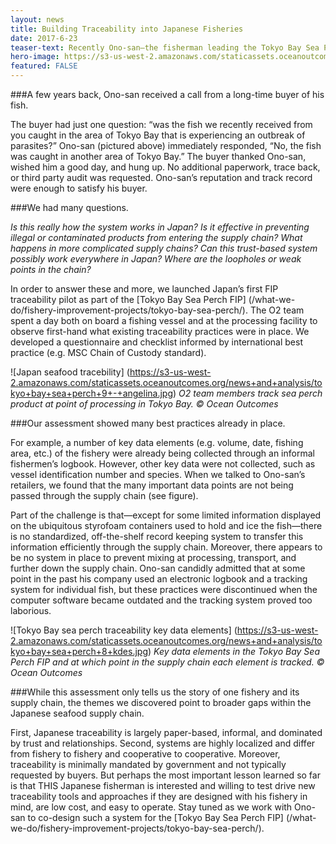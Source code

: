 ```yaml
---
layout: news
title: Building Traceability into Japanese Fisheries
date: 2017-6-23
teaser-text: Recently Ono-san—the fisherman leading the Tokyo Bay Sea Perch FIP—shared a story with us regarding how traceability works in Japan. It really got us thinking.
hero-image: https://s3-us-west-2.amazonaws.com/staticassets.oceanoutcomes.org/news+and+analysis/hero+images/japan-traceability-pilot-hero.jpg
featured: FALSE
---
```

###A few years back, Ono-san received a call from a long-time buyer of his fish.

The buyer had just one question: “was the fish we recently received from you caught in the area of Tokyo Bay that is experiencing an outbreak of parasites?” Ono-san (pictured above) immediately responded, “No, the fish was caught in another area of Tokyo Bay.” The buyer thanked Ono-san, wished him a good day, and hung up. No additional paperwork, trace back, or third party audit was requested. Ono-san’s reputation and track record were enough to satisfy his buyer.

###We had many questions. 

*Is this really how the system works in Japan? Is it effective in preventing illegal or contaminated products from entering the supply chain? What happens in more complicated supply chains? Can this trust-based system possibly work everywhere in Japan? Where are the loopholes or weak points in the chain?*

In order to answer these and more, we launched Japan’s first FIP traceability pilot as part of the [Tokyo Bay Sea Perch FIP] (/what-we-do/fishery-improvement-projects/tokyo-bay-sea-perch/). The O2 team spent a day both on board a fishing vessel and at the processing facility to observe first-hand what existing traceability practices were in place. We developed a questionnaire and checklist informed by international best practice (e.g. MSC Chain of Custody standard). 

![Japan seafood tracebility]
(https://s3-us-west-2.amazonaws.com/staticassets.oceanoutcomes.org/news+and+analysis/tokyo+bay+sea+perch+9+-+angelina.jpg)
*O2 team members track sea perch product at point of processing in Tokyo Bay. © Ocean Outcomes*

###Our assessment showed many best practices already in place. 

For example, a number of key data elements (e.g. volume, date, fishing area, etc.) of the fishery were already being collected through an informal fishermen’s logbook. However, other key data were not collected, such as vessel identification number and species. When we talked to Ono-san’s retailers, we found that the many important data points are not being passed through the supply chain (see figure). 

Part of the challenge is that—except for some limited information displayed on the ubiquitous styrofoam containers used to hold and ice the fish—there is no standardized, off-the-shelf record keeping system to transfer this information efficiently through the supply chain. Moreover, there appears to be no system in place to prevent mixing at processing, transport, and further down the supply chain. Ono-san candidly admitted that at some point in the past his company used an electronic logbook and a tracking system for individual fish, but these practices were discontinued when the computer software became outdated and the tracking system proved too laborious.  

![Tokyo Bay sea perch traceability key data elements]
(https://s3-us-west-2.amazonaws.com/staticassets.oceanoutcomes.org/news+and+analysis/tokyo+bay+sea+perch+8+kdes.jpg)
*Key data elements in the Tokyo Bay Sea Perch FIP and at which point in the supply chain each element is tracked. © Ocean Outcomes*

###While this assessment only tells us the story of one fishery and its supply chain, the themes we discovered point to broader gaps within the Japanese seafood supply chain. 

First, Japanese traceability is largely paper-based, informal, and dominated by trust and relationships. Second, systems are highly localized and differ from fishery to fishery and cooperative to cooperative. Moreover, traceability is minimally mandated by government and not typically requested by buyers. But perhaps the most important lesson learned so far is that THIS Japanese fisherman is interested and willing to test drive new traceability tools and approaches if they are designed with his fishery in mind, are low cost, and easy to operate. Stay tuned as we work with Ono-san to co-design such a system for the [Tokyo Bay Sea Perch FIP] (/what-we-do/fishery-improvement-projects/tokyo-bay-sea-perch/).
